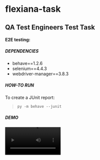 # flexiana-task
## QA Test Engineers Test Task 

#### E2E testing:

##### DEPENDENCIES
- behave==1.2.6
- selenium==4.4.3
- webdriver-manager==3.8.3

##### HOW-TO RUN

To create a JUnit report:

> `py -m behave --junit `


##### DEMO

<video src='https://github.com/luizfelipesousa/flexiana-task/blob/main/flexiana-task-demo.mp4' width=180/>
